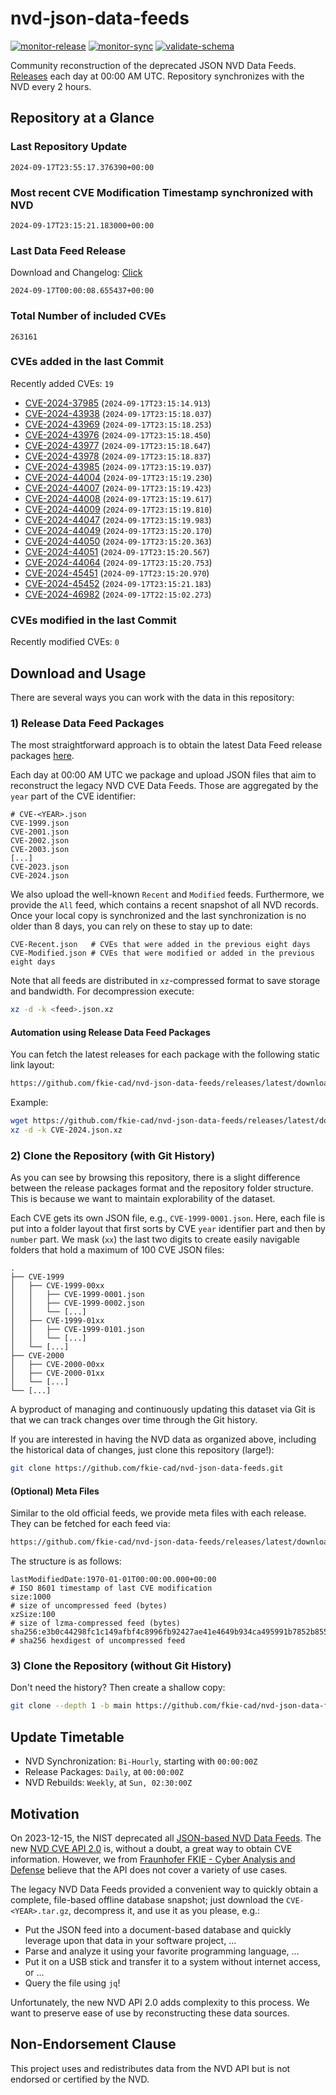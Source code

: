 # nvd-json-data-feeds

[![monitor-release](https://github.com/fkie-cad/nvd-json-data-feeds/actions/workflows/monitor_release.yml/badge.svg)](https://github.com/fkie-cad/nvd-json-data-feeds/actions/workflows/monitor_release.yml)
[![monitor-sync](https://github.com/fkie-cad/nvd-json-data-feeds/actions/workflows/monitor_sync.yml/badge.svg)](https://github.com/fkie-cad/nvd-json-data-feeds/actions/workflows/monitor_sync.yml)
[![validate-schema](https://github.com/fkie-cad/nvd-json-data-feeds/actions/workflows/validate_schema.yml/badge.svg)](https://github.com/fkie-cad/nvd-json-data-feeds/actions/workflows/validate_schema.yml)

Community reconstruction of the deprecated JSON NVD Data Feeds.
[Releases](https://github.com/fkie-cad/nvd-json-data-feeds/releases/latest) each day at 00:00 AM UTC.
Repository synchronizes with the NVD every 2 hours.

## Repository at a Glance

### Last Repository Update

```plain
2024-09-17T23:55:17.376390+00:00
```

### Most recent CVE Modification Timestamp synchronized with NVD

```plain
2024-09-17T23:15:21.183000+00:00
```

### Last Data Feed Release

Download and Changelog: [Click](https://github.com/fkie-cad/nvd-json-data-feeds/releases/latest)

```plain
2024-09-17T00:00:08.655437+00:00
```

### Total Number of included CVEs

```plain
263161
```

### CVEs added in the last Commit

Recently added CVEs: `19`

- [CVE-2024-37985](CVE-2024/CVE-2024-379xx/CVE-2024-37985.json) (`2024-09-17T23:15:14.913`)
- [CVE-2024-43938](CVE-2024/CVE-2024-439xx/CVE-2024-43938.json) (`2024-09-17T23:15:18.037`)
- [CVE-2024-43969](CVE-2024/CVE-2024-439xx/CVE-2024-43969.json) (`2024-09-17T23:15:18.253`)
- [CVE-2024-43976](CVE-2024/CVE-2024-439xx/CVE-2024-43976.json) (`2024-09-17T23:15:18.450`)
- [CVE-2024-43977](CVE-2024/CVE-2024-439xx/CVE-2024-43977.json) (`2024-09-17T23:15:18.647`)
- [CVE-2024-43978](CVE-2024/CVE-2024-439xx/CVE-2024-43978.json) (`2024-09-17T23:15:18.837`)
- [CVE-2024-43985](CVE-2024/CVE-2024-439xx/CVE-2024-43985.json) (`2024-09-17T23:15:19.037`)
- [CVE-2024-44004](CVE-2024/CVE-2024-440xx/CVE-2024-44004.json) (`2024-09-17T23:15:19.230`)
- [CVE-2024-44007](CVE-2024/CVE-2024-440xx/CVE-2024-44007.json) (`2024-09-17T23:15:19.423`)
- [CVE-2024-44008](CVE-2024/CVE-2024-440xx/CVE-2024-44008.json) (`2024-09-17T23:15:19.617`)
- [CVE-2024-44009](CVE-2024/CVE-2024-440xx/CVE-2024-44009.json) (`2024-09-17T23:15:19.810`)
- [CVE-2024-44047](CVE-2024/CVE-2024-440xx/CVE-2024-44047.json) (`2024-09-17T23:15:19.983`)
- [CVE-2024-44049](CVE-2024/CVE-2024-440xx/CVE-2024-44049.json) (`2024-09-17T23:15:20.170`)
- [CVE-2024-44050](CVE-2024/CVE-2024-440xx/CVE-2024-44050.json) (`2024-09-17T23:15:20.363`)
- [CVE-2024-44051](CVE-2024/CVE-2024-440xx/CVE-2024-44051.json) (`2024-09-17T23:15:20.567`)
- [CVE-2024-44064](CVE-2024/CVE-2024-440xx/CVE-2024-44064.json) (`2024-09-17T23:15:20.753`)
- [CVE-2024-45451](CVE-2024/CVE-2024-454xx/CVE-2024-45451.json) (`2024-09-17T23:15:20.970`)
- [CVE-2024-45452](CVE-2024/CVE-2024-454xx/CVE-2024-45452.json) (`2024-09-17T23:15:21.183`)
- [CVE-2024-46982](CVE-2024/CVE-2024-469xx/CVE-2024-46982.json) (`2024-09-17T22:15:02.273`)


### CVEs modified in the last Commit

Recently modified CVEs: `0`



## Download and Usage

There are several ways you can work with the data in this repository:

### 1) Release Data Feed Packages

The most straightforward approach is to obtain the latest Data Feed release packages [here](https://github.com/fkie-cad/nvd-json-data-feeds/releases/latest).

Each day at 00:00 AM UTC we package and upload JSON files that aim to reconstruct the legacy NVD CVE Data Feeds.
Those are aggregated by the `year` part of the CVE identifier:

```
# CVE-<YEAR>.json
CVE-1999.json
CVE-2001.json
CVE-2002.json
CVE-2003.json
[...]
CVE-2023.json
CVE-2024.json
```

We also upload the well-known `Recent` and `Modified` feeds.
Furthermore, we provide the `All` feed, which contains a recent snapshot of all NVD records.
Once your local copy is synchronized and the last synchronization is no older than 8 days, you can rely on these to stay up to date:

```plain
CVE-Recent.json   # CVEs that were added in the previous eight days
CVE-Modified.json # CVEs that were modified or added in the previous eight days
```

Note that all feeds are distributed in `xz`-compressed format to save storage and bandwidth.
For decompression execute:

```sh
xz -d -k <feed>.json.xz
```

#### Automation using Release Data Feed Packages

You can fetch the latest releases for each package with the following static link layout:

```sh
https://github.com/fkie-cad/nvd-json-data-feeds/releases/latest/download/CVE-<YEAR>.json.xz
```

Example:

```sh
wget https://github.com/fkie-cad/nvd-json-data-feeds/releases/latest/download/CVE-2024.json.xz
xz -d -k CVE-2024.json.xz
```

### 2) Clone the Repository (with Git History)

As you can see by browsing this repository, there is a slight difference between the release packages format and the repository folder structure.
This is because we want to maintain explorability of the dataset.

Each CVE gets its own JSON file, e.g., `CVE-1999-0001.json`.
Here, each file is put into a folder layout that first sorts by CVE `year` identifier part and then by `number` part.
We mask (`xx`) the last two digits to create easily navigable folders that hold a maximum of 100 CVE JSON files:

```plain
.
├── CVE-1999
│   ├── CVE-1999-00xx
│   │   ├── CVE-1999-0001.json
│   │   ├── CVE-1999-0002.json
│   │   └── [...]
│   ├── CVE-1999-01xx
│   │   ├── CVE-1999-0101.json
│   │   └── [...]
│   └── [...]
├── CVE-2000
│   ├── CVE-2000-00xx
│   ├── CVE-2000-01xx
│   └── [...]
└── [...]
```

A byproduct of managing and continuously updating this dataset via Git is that we can track changes over time through the Git history.

If you are interested in having the NVD data as organized above, including the historical data of changes, just clone this repository (large!):

```sh
git clone https://github.com/fkie-cad/nvd-json-data-feeds.git
```

#### (Optional) Meta Files

Similar to the old official feeds, we provide meta files with each release. They can be fetched for each feed via:

```sh
https://github.com/fkie-cad/nvd-json-data-feeds/releases/latest/download/CVE-<YEAR>.meta
```

The structure is as follows:

```plain
lastModifiedDate:1970-01-01T00:00:00.000+00:00                          # ISO 8601 timestamp of last CVE modification
size:1000                                                               # size of uncompressed feed (bytes)
xzSize:100                                                              # size of lzma-compressed feed (bytes)
sha256:e3b0c44298fc1c149afbf4c8996fb92427ae41e4649b934ca495991b7852b855 # sha256 hexdigest of uncompressed feed
```

### 3) Clone the Repository (without Git History)

Don't need the history? Then create a shallow copy:

```sh
git clone --depth 1 -b main https://github.com/fkie-cad/nvd-json-data-feeds.git
```


## Update Timetable

* NVD Synchronization: `Bi-Hourly`, starting with `00:00:00Z`
* Release Packages: `Daily`, at `00:00:00Z`
* NVD Rebuilds: `Weekly`, at `Sun, 02:30:00Z`


## Motivation

On 2023-12-15, the NIST deprecated all [JSON-based NVD Data Feeds](https://nvd.nist.gov/vuln/data-feeds#divRetirementBanner-1).
The new [NVD CVE API 2.0](https://nvd.nist.gov/developers/vulnerabilities) is, without a doubt, a great way to obtain CVE information.
However, we from [Fraunhofer FKIE - Cyber Analysis and Defense](https://www.fkie.fraunhofer.de/en/departments/cad.html) believe that the API does not cover a variety of use cases.

The legacy NVD Data Feeds provided a convenient way to quickly obtain a complete, file-based offline database snapshot; just download the `CVE-<YEAR>.tar.gz`, decompress it, and use it as you please, e.g.:

- Put the JSON feed into a document-based database and quickly leverage upon that data in your software project, ...
- Parse and analyze it using your favorite programming language, ...
- Put it on a USB stick and transfer it to a system without internet access, or ...
- Query the file using `jq`!

Unfortunately, the new NVD API 2.0 adds complexity to this process.
We want to preserve ease of use by reconstructing these data sources.

## Non-Endorsement Clause

This project uses and redistributes data from the NVD API but is not endorsed or certified by the NVD.